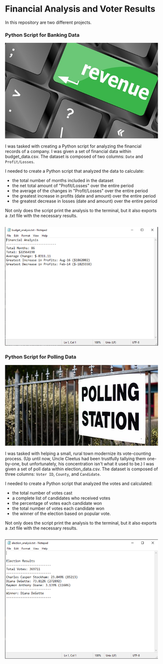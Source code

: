 # Financial Analysis and Voter Results
In this repository are two different projects.

### Python Script for Banking Data

![Revenue](Images/revenue-per-lead.jpg)

I was tasked with creating a Python script for analyzing the financial records of a company.
I was given a set of financial data within budget_data.csv.
The dataset is composed of two columns: `Date` and `Profit/Losses`.

I needed to create a Python script that analyzed the data to calculate:
- the total number of months included in the dataset
- the net total amount of "Profit/Losses" over the entire period
- the average of the changes in "Profit/Losses" over the entire period
- the greatest increase in profits (date and amount) over the entire period
- the greatest decrease in losses (date and amount) over the entire period

Not only does the script print the analysis to the terminal, but it also exports a .txt file with the necessary results.

![output1](Images/bank-output.PNG)
--------------------------------------------------------------------------------------------------------------------------
### Python Script for Polling Data

![Vote-Counting](Images/Vote_counting.jpg)

I was tasked with helping a small, rural town modernize its vote-counting process.
(Up until now, Uncle Cleetus had been trustfully tallying them one-by-one, but unfortunately, his concentration isn't what it used to be.)
I was given a set of poll data within election_data.csv.
The dataset is composed of three columns: `Voter ID`, `County`, and `Candidate`.

I needed to create a Python script that analyzed the votes and calculated:
- the total number of votes cast
- a complete list of candidates who received votes
- the percentage of votes each candidate won
- the total number of votes each candidate won
- the winner of the election based on popular vote.

Not only does the script print the analysis to the terminal, but it also exports a .txt file with the necessary results.

![output1](Images/election-output.PNG)
--------------------------------------------------------------------------------------------------------------------------
